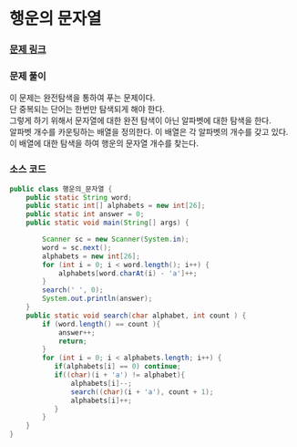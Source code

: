# 행운의 문자열


### [문제 링크](https://www.acmicpc.net/problem/1342)


### 문제 풀이
이 문제는 완전탐색을 통하여 푸는 문제이다. </br>
단 중복되는 단어는 한번만 탐색되게 해야 한다. </br>
그렇게 하기 위해서 문자열에 대한 완전 탐색이 아닌 알파벳에 대한 탐색을 한다. </br>
알파벳 개수를 카운팅하는 배열을 정의한다. 이 배열은 각 알파벳의 개수를 갖고 있다.</br>
이 배열에 대한 탐색을 하여 행운의 문자열 개수를 찾는다. </br>

### 소스 코드
```java
public class 행운의_문자열 {
    public static String word;
    public static int[] alphabets = new int[26];
    public static int answer = 0;
    public static void main(String[] args) {

        Scanner sc = new Scanner(System.in);
        word = sc.next();
        alphabets = new int[26];
        for (int i = 0; i < word.length(); i++) {
            alphabets[word.charAt(i) - 'a']++;
        }
        search(' ', 0);
        System.out.println(answer);
    }
    public static void search(char alphabet, int count ) {
        if (word.length() == count ){
            answer++;
            return;
        }
        for (int i = 0; i < alphabets.length; i++) {
           if(alphabets[i] == 0) continue;
           if((char)(i + 'a') != alphabet){
               alphabets[i]--;
               search((char)(i + 'a'), count + 1);
               alphabets[i]++;
           }
        }
    }
}

```